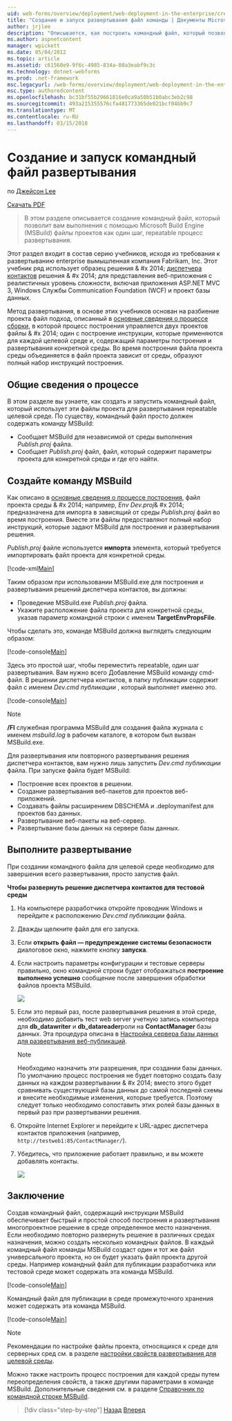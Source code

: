 ```yaml
---
uid: web-forms/overview/deployment/web-deployment-in-the-enterprise/creating-and-running-a-deployment-command-file
title: "Создание и запуск развертывания файл команды | Документы Microsoft"
author: jrjlee
description: "Описывается, как построить командный файл, который позволит вам выполнить развертывание, с помощью Microsoft Build Engine (MSBuild) файлы проектов как один шаг..."
ms.author: aspnetcontent
manager: wpickett
ms.date: 05/04/2012
ms.topic: article
ms.assetid: c61560e9-9f6c-4985-834a-08a3eabf9c3c
ms.technology: dotnet-webforms
ms.prod: .net-framework
msc.legacyurl: /web-forms/overview/deployment/web-deployment-in-the-enterprise/creating-and-running-a-deployment-command-file
msc.type: authoredcontent
ms.openlocfilehash: bc31bf55b29661816e0ca9a50b51b0abc3eb2c98
ms.sourcegitcommit: 493a215355576cfa481773365de021bcf04bb9c7
ms.translationtype: MT
ms.contentlocale: ru-RU
ms.lasthandoff: 03/15/2018
---
```

<a name="creating-and-running-a-deployment-command-file"></a>Создание и запуск командный файл развертывания
====================
по [Джейсон Lee](https://github.com/jrjlee)

[Скачать PDF](https://msdnshared.blob.core.windows.net/media/MSDNBlogsFS/prod.evol.blogs.msdn.com/CommunityServer.Blogs.Components.WeblogFiles/00/00/00/63/56/8130.DeployingWebAppsInEnterpriseScenarios.pdf)

> В этом разделе описывается создание командный файл, который позволит вам выполнения с помощью Microsoft Build Engine (MSBuild) файлы проектов как один шаг, repeatable процесс развертывания.


Этот раздел входит в состав серию учебников, исходя из требования к развертыванию enterprise вымышленная компания Fabrikam, Inc. Этот учебник ряд использует образец решения & #x 2014; [диспетчера контактов](the-contact-manager-solution.md) решения & #x 2014; для представления веб-приложения с реалистичных уровень сложности, включая приложения ASP.NET MVC 3, Windows Службы Communication Foundation (WCF) и проект базы данных.

Метод развертывания, в основе этих учебников основан на разбиение проекта файл подход, описанный в [основные сведения о процессе сборки](understanding-the-build-process.md), в которой процесс построения управляется двух проектов файлы & #x 2014; один с построение инструкции, которые применяются для каждой целевой среде и, содержащий параметры построения и развертывания конкретной среды. Во время построения файла проекта среды объединяется в файл проекта зависит от среды, образуют полный набор инструкций построения.

## <a name="process-overview"></a>Общие сведения о процессе

В этом разделе вы узнаете, как создать и запустить командный файл, который использует эти файлы проекта для развертывания repeatable целевой среде. По существу, командный файл просто должен содержать команду MSBuild:

- Сообщает MSBuild для независимой от среды выполнения *Publish.proj* файла.
- Сообщает *Publish.proj* файл, файл, который содержит параметры проекта для конкретной среды и где его найти.

## <a name="create-an-msbuild-command"></a>Создайте команду MSBuild

Как описано в [основные сведения о процессе построения](understanding-the-build-process.md), файл проекта среды & #x 2014; например, *Env Dev.proj*& #x 2014; предназначена для импорта в зависящий от среды *Publish.proj* файл во время построения. Вместе эти файлы предоставляют полный набор инструкций, которые задают MSBuild для построения и развертывания решения.

*Publish.proj* файле используется **импорта** элемента, который требуется импортировать файл проекта для конкретной среды.


[!code-xml[Main](creating-and-running-a-deployment-command-file/samples/sample1.xml)]


Таким образом при использовании MSBuild.exe для построения и развертывания решений диспетчера контактов, вы должны:

- Проведение MSBuild.exe *Publish.proj* файла.
- Укажите расположение файла проекта для конкретной среды, указав параметр командной строки с именем **TargetEnvPropsFile**.

Чтобы сделать это, команде MSBuild должна выглядеть следующим образом:


[!code-console[Main](creating-and-running-a-deployment-command-file/samples/sample2.cmd)]


Здесь это простой шаг, чтобы переместить repeatable, один шаг развертывания. Вам нужно всего Добавление MSBuild команду cmd-файл. В решении диспетчера контактов, в папку публикации содержит файл с именем *Dev.cmd публикации* , который выполняет именно это.


[!code-console[Main](creating-and-running-a-deployment-command-file/samples/sample3.cmd)]


> [!NOTE]
> **/Fl** служебная программа MSBuild для создания файла журнала с именем *msbuild.log* в рабочем каталоге, в котором был вызван MSBuild.exe.


Для развертывания или повторного развертывания решения диспетчера контактов, вам нужно лишь запустить *Dev.cmd публикации* файла. При запуске файла будет MSBuild:

- Построение всех проектов в решении.
- Создание развертывания веб-пакетов для проектов веб-приложений.
- Создавать файлы расширением DBSCHEMA и .deploymanifest для проектов баз данных.
- Развертывание веб-пакеты на веб-сервер.
- Развертывание базы данных на сервере базы данных.

## <a name="run-the-deployment"></a>Выполните развертывание

При создании командного файла для целевой среде необходимо для завершения всего развертывания, просто запустив файл.

**Чтобы развернуть решение диспетчера контактов для тестовой среды**

1. На компьютере разработчика откройте проводник Windows и перейдите к расположению *Dev.cmd публикации* файла.
2. Дважды щелкните файл для его запуска.
3. Если **открыть файл — предупреждение системы безопасности** диалоговое окно, нажмите кнопку **запуска**.
4. Если настроить параметры конфигурации и тестовые серверы правильно, окно командной строки будет отображаться **построение выполнено успешно** сообщение после завершения обработки файлов проекта MSBuild.

    ![](creating-and-running-a-deployment-command-file/_static/image1.png)
5. Если это первый раз, после развертывания решения в этой среде, необходимо добавить тест web server учетную запись компьютера для **db\_datawriter** и **db\_datareader**роли на **ContactManager** базы данных. Эта процедура описана в [Настройка сервера базы данных для развертывания веб-публикаций](../configuring-server-environments-for-web-deployment/configuring-a-database-server-for-web-deploy-publishing.md).

    > [!NOTE]
    > Необходимо назначить эти разрешения, при создании базы данных. По умолчанию процесс построения не будет повторно создать базу данных на каждом развертывании & #x 2014; вместо этого будет сравнивать существующей базы данных до самой последней схемы и внесите необходимые изменения, которые требуется. Поэтому следует только необходимо сопоставить этих ролей базы данных в первый раз при развертывании решения.
6. Откройте Internet Explorer и перейдите к URL-адрес диспетчера контактов приложения (например, `http://testweb1:85/ContactManager/`).
7. Убедитесь, что приложение работает правильно, и вы можете добавлять контакты.

    ![](creating-and-running-a-deployment-command-file/_static/image2.png)

## <a name="conclusion"></a>Заключение

Создав командный файл, содержащий инструкции MSBuild обеспечивает быстрый и простой способ построения и развертывания многопроектное решение в среде определенное место назначения. Если необходимо повторно развернуть решение в различных средах назначения, можно создать несколько командных файлов. В каждый командный файл команды MSBuild создаст один и тот же файл универсального проекта, но он будет указать файл проекта другой среды. Например командный файл для публикации разработчика или тестовой среде может содержать эта команда MSBuild.


[!code-console[Main](creating-and-running-a-deployment-command-file/samples/sample4.cmd)]


Командный файл для публикации в среде промежуточного хранения может содержать эта команда MSBuild.


[!code-console[Main](creating-and-running-a-deployment-command-file/samples/sample5.cmd)]


> [!NOTE]
> Рекомендации по настройке файлы проекта, относящихся к среде для серверных сред см. в разделе [настройки свойств развертывания для целевой среды](../configuring-server-environments-for-web-deployment/configuring-deployment-properties-for-a-target-environment.md).


Можно также настроить процесс построения для каждой среды путем переопределения свойств, а также другими параметрами в команде MSBuild. Дополнительные сведения см. в разделе [Справочник по командной строке MSBuild](https://msdn.microsoft.com/library/ms164311.aspx).

>[!div class="step-by-step"]
[Назад](deploying-database-projects.md)
[Вперед](manually-installing-web-packages.md)
